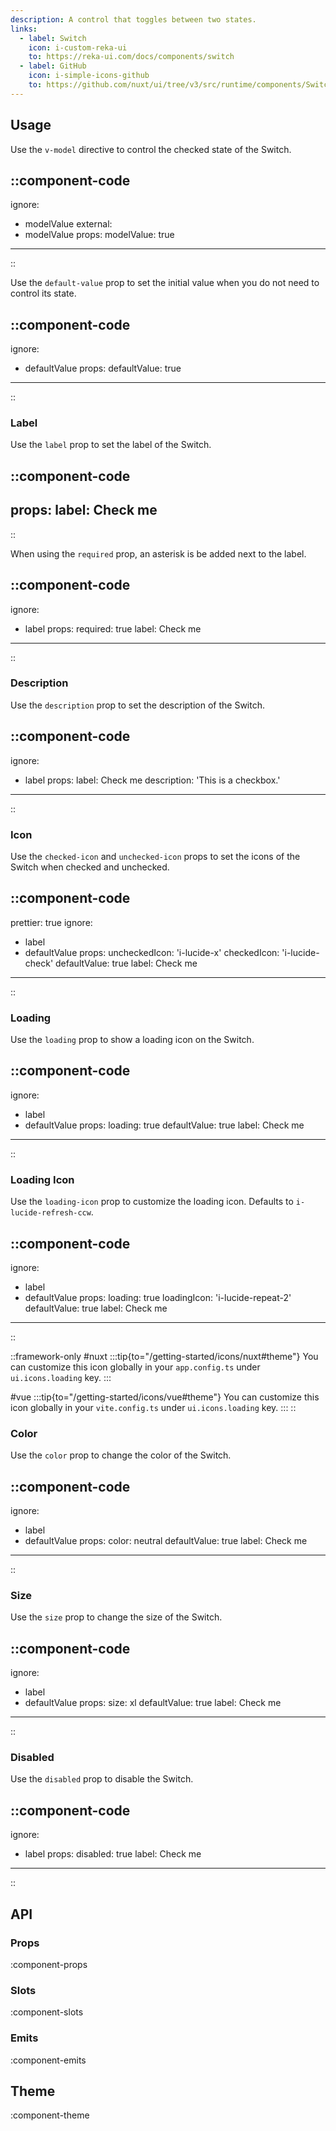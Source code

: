 ```yaml
---
description: A control that toggles between two states.
links:
  - label: Switch
    icon: i-custom-reka-ui
    to: https://reka-ui.com/docs/components/switch
  - label: GitHub
    icon: i-simple-icons-github
    to: https://github.com/nuxt/ui/tree/v3/src/runtime/components/Switch.vue
---
```


## Usage

Use the `v-model` directive to control the checked state of the Switch.

::component-code
---
ignore:
  - modelValue
external:
  - modelValue
props:
  modelValue: true
---
::

Use the `default-value` prop to set the initial value when you do not need to control its state.

::component-code
---
ignore:
  - defaultValue
props:
  defaultValue: true
---
::

### Label

Use the `label` prop to set the label of the Switch.

::component-code
---
props:
  label: Check me
---
::

When using the `required` prop, an asterisk is be added next to the label.

::component-code
---
ignore:
  - label
props:
  required: true
  label: Check me
---
::

### Description

Use the `description` prop to set the description of the Switch.

::component-code
---
ignore:
  - label
props:
  label: Check me
  description: 'This is a checkbox.'
---
::

### Icon

Use the `checked-icon` and `unchecked-icon` props to set the icons of the Switch when checked and unchecked.

::component-code
---
prettier: true
ignore:
  - label
  - defaultValue
props:
  uncheckedIcon: 'i-lucide-x'
  checkedIcon: 'i-lucide-check'
  defaultValue: true
  label: Check me
---
::

### Loading

Use the `loading` prop to show a loading icon on the Switch.

::component-code
---
ignore:
  - label
  - defaultValue
props:
  loading: true
  defaultValue: true
  label: Check me
---
::

### Loading Icon

Use the `loading-icon` prop to customize the loading icon. Defaults to `i-lucide-refresh-ccw`.

::component-code
---
ignore:
  - label
  - defaultValue
props:
  loading: true
  loadingIcon: 'i-lucide-repeat-2'
  defaultValue: true
  label: Check me
---
::

::framework-only
#nuxt
:::tip{to="/getting-started/icons/nuxt#theme"}
You can customize this icon globally in your `app.config.ts` under `ui.icons.loading` key.
:::

#vue
:::tip{to="/getting-started/icons/vue#theme"}
You can customize this icon globally in your `vite.config.ts` under `ui.icons.loading` key.
:::
::

### Color

Use the `color` prop to change the color of the Switch.

::component-code
---
ignore:
  - label
  - defaultValue
props:
  color: neutral
  defaultValue: true
  label: Check me
---
::

### Size

Use the `size` prop to change the size of the Switch.

::component-code
---
ignore:
  - label
  - defaultValue
props:
  size: xl
  defaultValue: true
  label: Check me
---
::

### Disabled

Use the `disabled` prop to disable the Switch.

::component-code
---
ignore:
  - label
props:
  disabled: true
  label: Check me
---
::

## API

### Props

:component-props

### Slots

:component-slots

### Emits

:component-emits

## Theme

:component-theme
